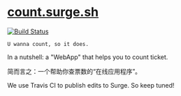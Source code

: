 # [count.surge.sh](https://count.surge.sh)

[![Build Status](https://travis-ci.org/outloudvi/count.surge.sh.svg?branch=master)](https://travis-ci.org/outloudvi/count.surge.sh)

```
U wanna count, so it does.
```

In a nutshell: a "WebApp" that helps you to count ticket.

简而言之：一个帮助你查票数的“在线应用程序”。

We use Travis CI to publish edits to Surge. So keep tuned!
